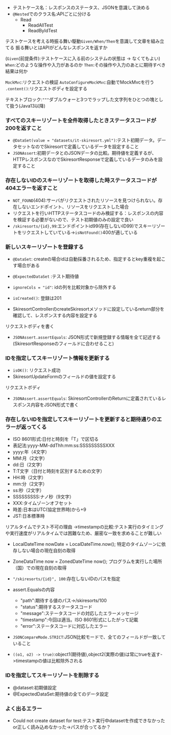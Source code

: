 - テストケース名：レスポンスのステータス、JSONを意識して決める
- `@Nested`でのクラス名:APIごとに分ける
    - Read
        - ReadAllTest
        - ReadByIdTest

テストケースを考える時振る舞い駆動`Given/When/Then`を意識して文章を組み立てる
振る舞いとはAPIがどんなレスポンスを返すか

(`Given`(前提条件):テストケースに入る前のシステムの状態は -> なくてもよい)
`When`:どのような操作や入力があるのか
`Then`:その操作や入力のあとに期待すべき結果は何か

`MockMvc`:リクエストの検証
`AutoConfigureMockMvc`:自動でMockMvcを行う
`.content()`:リクエストボディを設定する

テキストブロック:`"""`ダブルウォーと3つでラップした文字列をひとつの塊として扱う(Java13以降)

### すべてのスキーリゾートを全件取得したときステータスコードが200を返すこと

- `@DataSet(value = "datasets/it-skiresort.yml")`:テスト初期データ。データセットなのでSkiresortで定義しているデータを設定すること
- `JSONAssert`:初期データとのJSONデータの比較。期待値を定義するが、HTTPレスポンスなのでSkiresortResponseで定義しているデータのみを設定すること

### 存在しないIDのスキーリゾートを取得した時ステータスコードが404エラーを返すこと

- `NOT_FOUND`(404):サーバがリクエストされたリソースを見つけられない。存在しないエンドポイント、リソースをリクエストした場合
- リクエストを行いHTTPステータスコードのみ検証する：レスポンスの内容を検証する必要がないので、テスト初期値のみの設定で良い
- `/skiresorts/{id},99`:エンドポイントid99(存在しないID99)でスキーリゾートをリクエストしていている->`isNotFound()`400が適している

### 新しいスキーリゾートを登録する

- `@DataSet`: createの場合idは自動採番されるため、指定するとkey重複を起こす場合がある
- `@ExpectedDataSet` :テスト期待値
- `ignoreCols = "id"`: idの列を比較対象から除外する
- `isCreated()`: 登録は201

- SkiresortControllerのcreateSkiresortメソッドに設定しているreturn部分を確認して、レスポンスする内容を設定する

リクエストボディを書く

- `JSONAssert.assertEquals`: JSON形式で新規登録する情報を全て記述する(SkiresortResponseのフィールドに合わせること)

### IDを指定してスキーリゾート情報を更新する

- `isOK()`: リクエスト成功
- SkiresortUpdateFormのフィールドの値を設定する

リクエストボディ

- `JSONAssert.assertEquals`: SkiresortControllerのReturnに定義されているレスポンス内容をJSON形式で書く

### 存在しないIDを指定してスキーリゾートを更新すると期待通りのエラーが返ってくる

- ISO 8601形式:日付と時刻を「T」で区切る
- 表記法:yyyy-MM-ddThh:mm:ss:SSSSSSSSSXXX
- yyyy:年（4文字）
- MM:月（2文字）
- dd:日（2文字）
- T:T文字（日付と時刻を区別するための文字）
- HH:時（2文字）
- mm:分（2文字）
- ss:秒（2文字）
- SSSSSSSSS:ナノ秒（9文字）
- XXX:タイムゾーンオフセット
- 時差:日本はUTC(協定世界時)から+9
- JST:日本標準時

リアルタイムでテスト不可の理由
->timestampの比較:テスト実行のタイミングや実行速度がリアルタイムでは困難なため、厳密な一致を求めることが難しい

- LocalDateTime nowDate = LocalDateTime.now(); 特定のタイムゾーンに依存しない場合の現在自刻の取得
- ZoneDataTime now = ZonedDateTime now(); プログラムを実行した場所（国）での現在自刻の取得

- `"/skiresorts/{id}", 100`:存在しないIDのパスを指定
- assert.Equalsの内容
    - "path":期待する値のパス->/skiresorts/100
    - "status":期待するステータスコード
    - "message":ステータスコードの対応したエラーメッセージ
    - "timestamp":今回は適当。ISO 8601形式にしたがって記載
    - "error":ステータスコードに対応したエラー
- `JSONCompareMode.STRICT`:JSON比較モードで、全てのフィールドが一致していること
- `((o1, o2) -> true)`:object1(期待値),object2(実際の値)は常にtrueを返す->timestampの値は比較除外される

### IDを指定してスキーリゾートを削除する

- @dataset:初期値設定
- @ExpectedDataSet:期待値の全てのデータ設定

### よく出るエラー

- Could not create dataset for test:テスト実行中datasetを作成できなかったor正しく読み込めなかった->パスが合ってるか？
